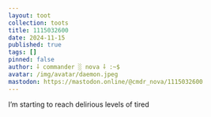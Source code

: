 ```yaml
---
layout: toot
collection: toots
title: 1115032600
date: 2024-11-15
published: true
tags: []
pinned: false
author: ⸸ commander ░ nova ⸸ :~$
avatar: /img/avatar/daemon.jpeg
mastodon: https://mastodon.online/@cmdr_nova/1115032600
---
```


I’m starting to reach delirious levels of tired
